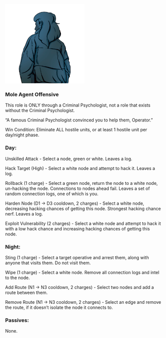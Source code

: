 ![operator.png](Images/operator.png)

### **Mole Agent Offensive**

This role is ONLY through a Criminal Psychologist, not a role that exists without the Criminal Psychologist.

“A famous Criminal Psychologist convinced you to help them, Operator.”

Win Condition: Eliminate ALL hostile units, or at least 1 hostile unit per day/night phase.

### **Day:**

Unskilled Attack - Select a node, green or white. Leaves a log.

Hack Target (High) - Select a white node and attempt to hack it. Leaves a log.

Rollback (1 charge) - Select a green node, return the node to a white node, un-hacking the node. Connections to nodes ahead fail. Leaves a set of random connection logs, one of which is you.

Harden Node (D1 -> D3 cooldown, 2 charges) - Select a white node, decreasing hacking chances of getting this node. Strongest hacking chance nerf. Leaves a log.

Exploit Vulnerability (2 charges) - Select a white node and attempt to hack it with a low hack chance and increasing hacking chances of getting this node.

### **Night:**

Sting (1 charge) - Select a target operative and arrest them, along with anyone that visits them. Do not visit them.

Wipe (1 charge) - Select a white node. Remove all connection logs and intel to the node.

Add Route (N1 -> N3 cooldown, 2 charges) - Select two nodes and add a route between them.

Remove Route (N1 -> N3 cooldown, 2 charges) - Select an edge and remove the route, if it doesn’t isolate the node it connects to.

### **Passives:**

None.